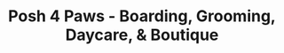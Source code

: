 ---
title: "Posh 4 Paws - Boarding, Grooming, Daycare, & Boutique"
url: /beulaville/posh-4-paws-boarding-grooming-daycare-und-boutique/
shop: Tiersalon
---
